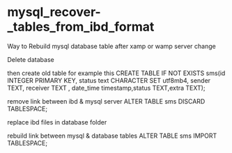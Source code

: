# mysql_recover-_tables_from_ibd_format
Way to Rebuild mysql database table after xamp or wamp server change 

Delete database

then create old table for example this
CREATE TABLE IF NOT EXISTS sms(id INTEGER PRIMARY KEY, status text CHARACTER SET utf8mb4, sender TEXT, receiver TEXT , date_time timestamp,status TEXT,extra TEXT);

remove link between ibd & mysql server
ALTER TABLE sms DISCARD TABLESPACE;

replace ibd files in database folder

rebuild link between mysql & database tables
ALTER TABLE sms IMPORT TABLESPACE;
